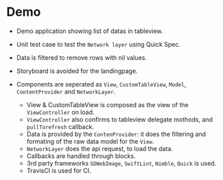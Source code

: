 # Demo

- Demo application showing list of datas in tableview.

- Unit test case to test the `Network layer` using Quick Spec.

- Data is filtered to remove rows with nil values.

- Storyboard is avoided for the landingpage.

- Components are seperated as `View`, `CustomTableView`, `Model`, `ContentProvider` and `NetworkLayer`.

    - View & CustomTableView is composed as the view of the `ViewController` on load.
    - `ViewController` also confirms to tableview delegate mothods, and `pullTorefresh` callback.
    - Data is provided by the `ContenProvider`: it does the filtering and formating of the raw data model for the `View`.
    - `NetworkLayer` does the api request, to load the data.
    -  Callbacks are handled through blocks.
    - 3rd party frameworks `SDWebImage`, `SwiftLint`,  `Nimble`, `Quick` is used.
    - TravisCI is used for CI.
